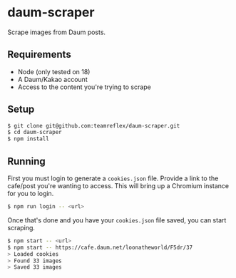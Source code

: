 # daum-scraper
Scrape images from Daum posts.

## Requirements
- Node (only tested on 18)
- A Daum/Kakao account
- Access to the content you're trying to scrape

## Setup
```bash
$ git clone git@github.com:teamreflex/daum-scraper.git
$ cd daum-scraper
$ npm install
```

## Running
First you must login to generate a `cookies.json` file. Provide a link to the cafe/post you're wanting to access. This will bring up a Chromium instance for you to login.
```bash
$ npm run login -- <url>
```

Once that's done and you have your `cookies.json` file saved, you can start scraping.
```bash
$ npm start -- <url>
$ npm start -- https://cafe.daum.net/loonatheworld/F5dr/37
> Loaded cookies
> Found 33 images
> Saved 33 images
```